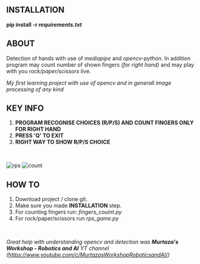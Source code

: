 ## INSTALLATION

**pip install -r *requirements.txt***
<br />

## ABOUT

Detection of hands with use of *mediapipe* and *opencv-python*. In addition program may count number of shown fingers *(for right hand)* and may play with you *rock/paper/scissors* live. 
<br />

*My first learning project with use of opencv and in generall image processing of any kind*
<br />

## KEY INFO

1. **PROGRAM RECOGNISE CHOICES (R/P/S) AND COUNT FINGERS ONLY FOR RIGHT HAND**
2. **PRESS 'Q' TO EXIT**
3. **RIGHT WAY TO SHOW R/P/S CHOICE**
<br/>

![rps](https://user-images.githubusercontent.com/65196928/141308776-700ef9ad-b3bf-42f5-9e03-d1485c052ca6.png)
![count](https://user-images.githubusercontent.com/65196928/141308764-0ffd5ee9-791d-4ad7-b57f-4de5b8150946.png)
<br />

## HOW TO
1. Download project / clone git. 
2. Make sure you made **INSTALLATION** step.
3. For counting fingers run: *fingers_couint.py*
4. For rock/paper/scissors run *rps_game.py*
<br />

*Great help with understanding opencv and detection was **Murtaza's Workshop - Robotics and AI** YT channel (https://www.youtube.com/c/MurtazasWorkshopRoboticsandAI/)*

